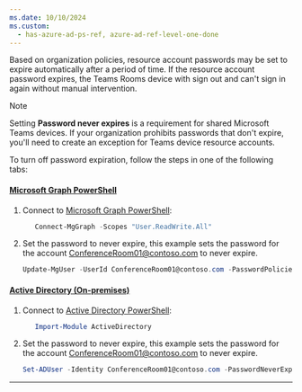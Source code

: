 ```yaml
---
ms.date: 10/10/2024
ms.custom:
  - has-azure-ad-ps-ref, azure-ad-ref-level-one-done
---
```


Based on organization policies, resource account passwords may be set to expire automatically after a period of time. If the resource account password expires, the Teams Rooms device with sign out and can't sign in again without manual intervention.
  
> [!NOTE]
> Setting **Password never expires** is a requirement for shared Microsoft Teams devices. If your organization prohibits passwords that don't expire, you'll need to create an exception for Teams device resource accounts.

To turn off password expiration, follow the steps in one of the following tabs:

#### [**Microsoft Graph PowerShell**](#tab/graph-powershell-password/)

1. Connect to [Microsoft Graph PowerShell](/microsoft-365/enterprise/connect-to-microsoft-365-powershell):

    ```PowerShell
       Connect-MgGraph -Scopes "User.ReadWrite.All"
    ```

2. Set the password to never expire, this example sets the password for the account ConferenceRoom01@contoso.com to never expire.

    ```PowerShell
    Update-MgUser -UserId ConferenceRoom01@contoso.com -PasswordPolicies DisablePasswordExpiration
    ```

#### [**Active Directory (On-premises)**](#tab/active-directory1-password/)

1. Connect to [Active Directory PowerShell](/powershell/module/activedirectory):

    ```PowerShell
       Import-Module ActiveDirectory
    ```
    

2. Set the password to never expire, this example sets the password for the account ConferenceRoom01@contoso.com to never expire.

    ```PowerShell
    Set-ADUser -Identity ConferenceRoom01@contoso.com -PasswordNeverExpires $true
    ```


---

